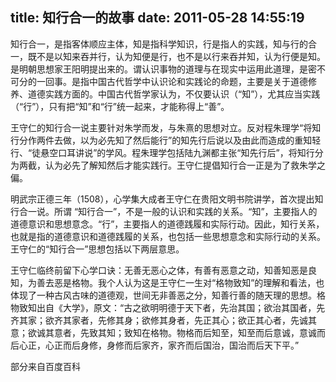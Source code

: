 title: 知行合一的故事
date: 2011-05-28 14:55:19
---

知行合一，是指客体顺应主体，知是指科学知识，行是指人的实践，知与行的合一，既不是以知来吞并行，认为知便是行，也不是以行来吞并知，认为行便是知。是明朝思想家王阳明提出来的。谓认识事物的道理与在现实中运用此道理，是密不可分的一回事。是指中国古代哲学中认识论和实践论的命题，主要是关于道德修养、道德实践方面的。中国古代哲学家认为，不仅要认识（“知”），尤其应当实践（“行”），只有把“知”和“行”统一起来，才能称得上“善”。

王守仁的知行合一说主要针对朱学而发，与朱熹的思想对立。反对程朱理学“将知行分作两件去做，以为必先知了然后能行”的知先行后说以及由此而造成的重知轻行、“徒悬空口耳讲说”的学风。程朱理学包括陆九渊都主张“知先行后”，将知行分为两截，认为必先了解知然后才能实践行。王守仁提倡知行合一正是为了救朱学之偏。

明武宗正德三年（1508），心学集大成者王守仁在贵阳文明书院讲学，首次提出知行合一说。所谓 “知行合一”，不是一般的认识和实践的关系。“知”，主要指人的道德意识和思想意念。“行”，主要指人的道德践履和实际行动。因此，知行关系，也就是指的道德意识和道德践履的关系，也包括一些思想意念和实际行动的关系。王守仁的“知行合一”思想包括以下两层意思。

王守仁临终前留下心学口诀：无善无恶心之体，有善有恶意之动，知善知恶是良知，为善去恶是格物。我个人认为这是王守仁一生对“格物致知”的理解和看法，也体现了一种古风古味的道德观，世间无非善恶之分，知善行善的随天理的思想。格物致知出自《大学》，原文：“古之欲明明德于天下者，先治其国；欲治其国者，先齐其家；欲齐其家者，先修其身；欲修其身者，先正其心；欲正其心者，先诚其意；欲诚其意者，先致其知；致知在格物。物格而后知至，知至而后意诚，意诚而后心正，心正而后身修，身修而后家齐，家齐而后国治，国治而后天下平。”

部分来自百度百科